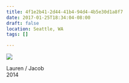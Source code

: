 ```yaml
---
title: 4f1e2b41-2d44-41b4-94d4-4b5e30d1a8f7
date: 2017-01-25T18:34:04-08:00
draft: false
location: Seattle, WA
tags: []

---
```




![](https://d17enza3bfujl8.cloudfront.net/22390013.jpg)

Lauren / Jacob<br>
2014


